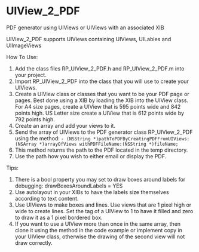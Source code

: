 UIView_2_PDF
============

PDF generator using UIViews or UIViews with an associated XIB

UIView_2_PDF supports UIViews containing UIViews, UILables and UIImageViews

How To Use:

1) Add the class files RP_UIView_2_PDF.h and RP_UIView_2_PDF.m into your project.  
2) Import RP_UIView_2_PDF into the class that you will use to create your UIViews.  
3) Create a UIView class or classes that you want to be your PDF page or pages. Best done using a XIB by loading the XIB into the UIView class. For A4 size pages, create a UIView that is 595 points wide and 842 points high. US Letter size create a UIView that is 612 points wide by 792 points high.  
4) Create an array and add your views to it.  
5) Send the array of UIViews to the PDF generator class RP_UIView_2_PDF using the method:
```- (NSString *)pathToPDFByCreatingPDFFromUIViews:(NSArray *)arrayOfViews withPDFFileName:(NSString *)fileName;```
6) This method returns the path to the PDF located in the temp directory.  
7) Use the path how you wish to either email or display the PDF.  

Tips:  
1) There is a bool property you may set to draw boxes around labels for debugging: drawBoxesAroundLabels = YES  
2) Use autolayout in your XIBs to have the labels size themselves according to text content.  
3) Use UIViews to make boxes and lines. Use views that are 1 pixel high or wide to create lines. Set the tag of a UIView to 1 to have it filled and zero to draw it as a 1 pixel bordered box.  
4) If you want to use a UIView more than once in the same array, then clone it using the method in the code example or implement copy in your UIView class, otherwise the drawing of the second view will not draw correctly.  